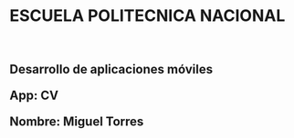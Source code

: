 <h1>ESCUELA POLITECNICA NACIONAL</h1>
<br>
<h2>Desarrollo de aplicaciones móviles<p>
<p>App: CV<p>
<p>Nombre: Miguel Torres<p>  
